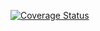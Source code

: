 [![Coverage Status](https://coveralls.io/repos/github/spwahle/Narcan-Now-Backend/badge.svg?branch=staging)](https://coveralls.io/github/spwahle/Narcan-Now-Frontend?branch=staging)
